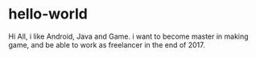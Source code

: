 # hello-world
Hi All, i like Android, Java and Game. i want to become master in making game, and be able to work as freelancer in the end of 2017.
